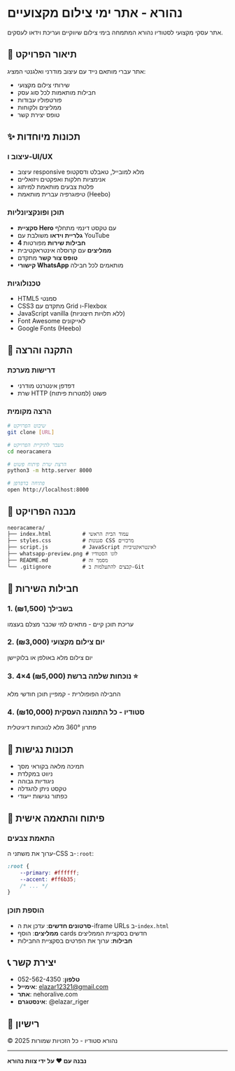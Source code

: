 # נהורא - אתר ימי צילום מקצועיים

אתר עסקי מקצועי לסטודיו נהורא המתמחה בימי צילום שיווקיים ועריכת וידאו לעסקים.

## 🎯 תיאור הפרויקט

אתר עברי מותאם נייד עם עיצוב מודרני ואלגנטי המציג:
- שירותי צילום מקצועי
- חבילות מותאמות לכל סוג עסק
- פורטפוליו עבודות
- ממליצים ולקוחות
- טופס יצירת קשר

## ✨ תכונות מיוחדות

### עיצוב ו-UI/UX
- עיצוב responsive מלא למובייל, טאבלט ודסקטופ
- אנימציות חלקות ואפקטים ויזואליים
- פלטת צבעים מותאמת למיתוג
- טיפוגרפיה עברית מותאמת (Heebo)

### תוכן ופונקציונליות
- **סקציית Hero** עם טקסט דינמי מתחלף
- **גלריית וידאו** משולבת עם YouTube
- **4 חבילות שירות** מפורטות
- **ממליצים** עם קרוסלה אינטראקטיבית
- **טופס צור קשר** מתקדם
- **קישורי WhatsApp** מותאמים לכל חבילה

### טכנולוגיות
- HTML5 סמנטי
- CSS3 מתקדם עם Grid ו-Flexbox
- JavaScript vanilla (ללא תלויות חיצוניות)
- Font Awesome לאייקונים
- Google Fonts (Heebo)

## 🚀 התקנה והרצה

### דרישות מערכת
- דפדפן אינטרנט מודרני
- שרת HTTP פשוט (למטרות פיתוח)

### הרצה מקומית
```bash
# שיבוט הפרויקט
git clone [URL]

# מעבר לתיקיית הפרויקט
cd neoracamera

# הרצת שרת פיתוח פשוט
python3 -m http.server 8000

# פתיחה בדפדפן
open http://localhost:8000
```

## 📁 מבנה הפרויקט

```
neoracamera/
├── index.html          # עמוד הבית הראשי
├── styles.css          # סגנונות CSS מרכזיים
├── script.js           # JavaScript לאינטראקטיביות
├── whatsapp-preview.png # לוגו הסטודיו
├── README.md           # מסמך זה
└── .gitignore          # קבצים להתעלמות ב-Git
```

## 🎨 חבילות השירות

### 1. בשבילך (₪1,500)
עריכת תוכן קיים - מתאים למי שכבר מצלם בעצמו

### 2. יום צילום מקצועי (₪3,000)
יום צילום מלא באולפן או בלוקיישן

### 3. 4×4 נוכחות שלמה ברשת (₪5,000) ⭐
החבילה הפופולרית - קמפיין תוכן חודשי מלא

### 4. סטודיו - כל התמונה העסקית (₪10,000)
פתרון 360° מלא לנוכחות דיגיטלית

## 📱 תכונות נגישות

- תמיכה מלאה בקוראי מסך
- ניווט במקלדת
- ניגודיות גבוהה
- טקסט ניתן להגדלה
- כפתור נגישות ייעודי

## 🔧 פיתוח והתאמה אישית

### התאמת צבעים
ערוך את משתני ה-CSS ב-`:root`:
```css
:root {
    --primary: #ffffff;
    --accent: #ff6b35;
    /* ... */
}
```

### הוספת תוכן
- **סרטונים חדשים**: עדכן את ה-iframe URLs ב-`index.html`
- **ממליצים**: הוסף cards חדשים בסקציית הממליצים
- **חבילות**: ערוך את הפרטים בסקציית החבילות

## 📞 יצירת קשר

- **טלפון**: 052-562-4350
- **אימייל**: elazar12321@gmail.com
- **אתר**: nehoralive.com
- **אינסטגרם**: @elazar_riger

## 📝 רישיון

© 2025 נהורא סטודיו - כל הזכויות שמורות

---

**נבנה עם ❤️ על ידי צוות נהורא** 